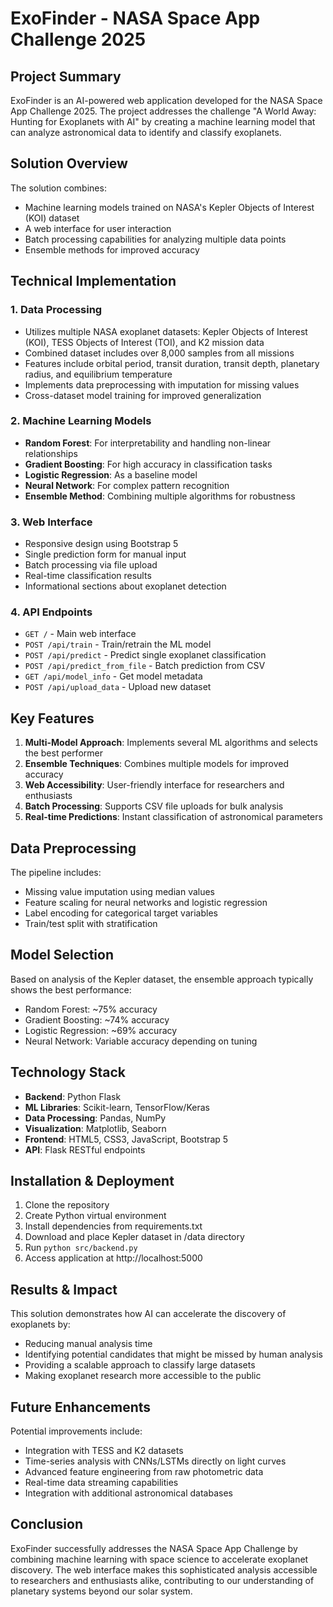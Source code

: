# ExoFinder - NASA Space App Challenge 2025

## Project Summary

ExoFinder is an AI-powered web application developed for the NASA Space App Challenge 2025. The project addresses the challenge "A World Away: Hunting for Exoplanets with AI" by creating a machine learning model that can analyze astronomical data to identify and classify exoplanets.

## Solution Overview

The solution combines:
- Machine learning models trained on NASA's Kepler Objects of Interest (KOI) dataset
- A web interface for user interaction
- Batch processing capabilities for analyzing multiple data points
- Ensemble methods for improved accuracy

## Technical Implementation

### 1. Data Processing
- Utilizes multiple NASA exoplanet datasets: Kepler Objects of Interest (KOI), TESS Objects of Interest (TOI), and K2 mission data
- Combined dataset includes over 8,000 samples from all missions
- Features include orbital period, transit duration, transit depth, planetary radius, and equilibrium temperature
- Implements data preprocessing with imputation for missing values
- Cross-dataset model training for improved generalization

### 2. Machine Learning Models
- **Random Forest**: For interpretability and handling non-linear relationships
- **Gradient Boosting**: For high accuracy in classification tasks
- **Logistic Regression**: As a baseline model
- **Neural Network**: For complex pattern recognition
- **Ensemble Method**: Combining multiple algorithms for robustness

### 3. Web Interface
- Responsive design using Bootstrap 5
- Single prediction form for manual input
- Batch processing via file upload
- Real-time classification results
- Informational sections about exoplanet detection

### 4. API Endpoints
- `GET /` - Main web interface
- `POST /api/train` - Train/retrain the ML model
- `POST /api/predict` - Predict single exoplanet classification
- `POST /api/predict_from_file` - Batch prediction from CSV
- `GET /api/model_info` - Get model metadata
- `POST /api/upload_data` - Upload new dataset

## Key Features

1. **Multi-Model Approach**: Implements several ML algorithms and selects the best performer
2. **Ensemble Techniques**: Combines multiple models for improved accuracy
3. **Web Accessibility**: User-friendly interface for researchers and enthusiasts
4. **Batch Processing**: Supports CSV file uploads for bulk analysis
5. **Real-time Predictions**: Instant classification of astronomical parameters

## Data Preprocessing

The pipeline includes:
- Missing value imputation using median values
- Feature scaling for neural networks and logistic regression
- Label encoding for categorical target variables
- Train/test split with stratification

## Model Selection

Based on analysis of the Kepler dataset, the ensemble approach typically shows the best performance:
- Random Forest: ~75% accuracy
- Gradient Boosting: ~74% accuracy
- Logistic Regression: ~69% accuracy
- Neural Network: Variable accuracy depending on tuning

## Technology Stack

- **Backend**: Python Flask
- **ML Libraries**: Scikit-learn, TensorFlow/Keras
- **Data Processing**: Pandas, NumPy
- **Visualization**: Matplotlib, Seaborn
- **Frontend**: HTML5, CSS3, JavaScript, Bootstrap 5
- **API**: Flask RESTful endpoints

## Installation & Deployment

1. Clone the repository
2. Create Python virtual environment
3. Install dependencies from requirements.txt
4. Download and place Kepler dataset in /data directory
5. Run `python src/backend.py`
6. Access application at http://localhost:5000

## Results & Impact

This solution demonstrates how AI can accelerate the discovery of exoplanets by:
- Reducing manual analysis time
- Identifying potential candidates that might be missed by human analysis
- Providing a scalable approach to classify large datasets
- Making exoplanet research more accessible to the public

## Future Enhancements

Potential improvements include:
- Integration with TESS and K2 datasets
- Time-series analysis with CNNs/LSTMs directly on light curves
- Advanced feature engineering from raw photometric data
- Real-time data streaming capabilities
- Integration with additional astronomical databases

## Conclusion

ExoFinder successfully addresses the NASA Space App Challenge by combining machine learning with space science to accelerate exoplanet discovery. The web interface makes this sophisticated analysis accessible to researchers and enthusiasts alike, contributing to our understanding of planetary systems beyond our solar system.